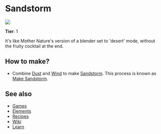 # Sandstorm

![](/wiki/images/item.sandstorm.png)

**Tier**: 1

It's like Mother Nature's version of a blender set to 'desert' mode, without the fruity cocktail at the end.

## How to make?

* Combine [Dust](/wiki/elements/dust) and [Wind](/wiki/elements/wind) to make [Sandstorm](/wiki/elements/sandstorm). This process is known as [Make Sandstorm](/wiki/recipes/make-sandstorm).

## See also

* [Games](/wiki/games)
* [Elements](/wiki/elements)
* [Recipes](/wiki/recipes)
* [Wiki](/wiki/index)
* [Learn](/learn/index)
